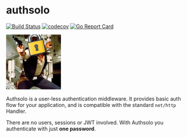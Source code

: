 # authsolo
[![Build Status](https://travis-ci.com/TunedMystic/authsolo.svg?branch=master)](https://travis-ci.com/TunedMystic/authsolo)
[![codecov](https://codecov.io/gh/TunedMystic/authsolo/branch/master/graph/badge.svg)](https://codecov.io/gh/TunedMystic/authsolo)
[![Go Report Card](https://goreportcard.com/badge/github.com/tunedmystic/authsolo)](https://goreportcard.com/report/github.com/tunedmystic/authsolo)

<img alt="authsolo" width="150" src="authsolo.jpg">

Authsolo is a user-less authentication middleware. It provides basic auth flow for your application, and is compatible with the standard `net/http` Handler.

There are no users, sessions or JWT involved. With Authsolo you authenticate with just **one password**.
